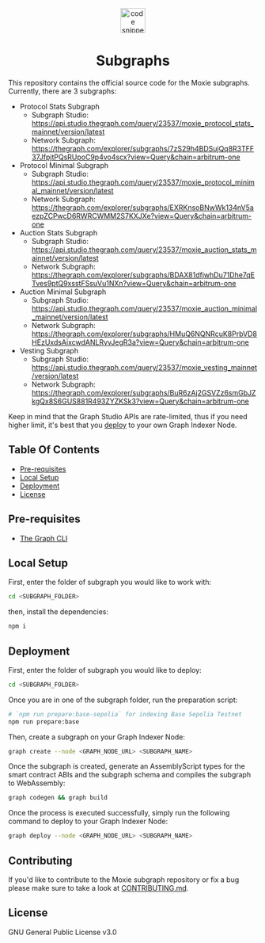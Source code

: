 <div align="center">
  <a align="center" href="https://moxie.xyz" target="_blank">
    <img src="./assets/logo.avif" alt="code snippets" height=50/>
  </a>
  <h1 align="center">Subgraphs</h1>
</div>

This repository contains the official source code for the Moxie subgraphs. Currently, there are 3 subgraphs:

- Protocol Stats Subgraph
  - Subgraph Studio: https://api.studio.thegraph.com/query/23537/moxie_protocol_stats_mainnet/version/latest
  - Network Subgraph: https://thegraph.com/explorer/subgraphs/7zS29h4BDSujQq8R3TFF37JfpjtPQsRUpoC9p4vo4scx?view=Query&chain=arbitrum-one
- Protocol Minimal Subgraph
  - Subgraph Studio: https://api.studio.thegraph.com/query/23537/moxie_protocol_minimal_mainnet/version/latest
  - Network Subgraph: https://thegraph.com/explorer/subgraphs/EXRKnsoBNwWk134nV5aezpZCPwcD6RWRCWMM2S7KXJXe?view=Query&chain=arbitrum-one
- Auction Stats Subgraph
  - Subgraph Studio: https://api.studio.thegraph.com/query/23537/moxie_auction_stats_mainnet/version/latest
  - Network Subgraph: https://thegraph.com/explorer/subgraphs/BDAX81dfjwhDu71Dhe7qETves9ptQ9xsstFSsuVu1NXn?view=Query&chain=arbitrum-one
- Auction Minimal Subgraph
  - Subgraph Studio: https://api.studio.thegraph.com/query/23537/moxie_auction_minimal_mainnet/version/latest
  - Network Subgraph: https://thegraph.com/explorer/subgraphs/HMuQ6NQNRcuK8PrbVD8HEzUxdsAixcwdANLRyvJegR3a?view=Query&chain=arbitrum-one
- Vesting Subgraph
  - Subgraph Studio: https://api.studio.thegraph.com/query/23537/moxie_vesting_mainnet/version/latest
  - Network Subgraph: https://thegraph.com/explorer/subgraphs/BuR6zAj2GSVZz6smGbJZkgQx8S6GUS881R493ZYZKSk3?view=Query&chain=arbitrum-one

Keep in mind that the Graph Studio APIs are rate-limited, thus if you need higher limit, it's best that you [deploy](#deployment) to your own Graph Indexer Node.

## Table Of Contents

- [Pre-requisites](#pre-requisites)
- [Local Setup](#local-setup)
- [Deployment](#deployment)
- [License](#license)

## Pre-requisites

- [The Graph CLI](https://www.npmjs.com/package/@graphprotocol/graph-cli)

## Local Setup

First, enter the folder of subgraph you would like to work with:

```sh
cd <SUBGRAPH_FOLDER>
```

then, install the dependencies:

```sh
npm i
```

## Deployment

First, enter the folder of subgraph you would like to deploy:

```sh
cd <SUBGRAPH_FOLDER>
```

Once you are in one of the subgraph folder, run the preparation script:

```sh
# `npm run prepare:base-sepolia` for indexing Base Sepolia Testnet
npm run prepare:base
```

Then, create a subgraph on your Graph Indexer Node:

```sh
graph create --node <GRAPH_NODE_URL> <SUBGRAPH_NAME>
```

Once the subgraph is created, generate an AssemblyScript types for the smart contract ABIs and the subgraph schema and compiles the subgraph to WebAssembly:

```sh
graph codegen && graph build
```

Once the process is executed successfully, simply run the following command to deploy to your Graph Indexer Node:

```sh
graph deploy --node <GRAPH_NODE_URL> <SUBGRAPH_NAME>
```

## Contributing

If you'd like to contribute to the Moxie subgraph repository or fix a bug please make sure to take a look at [CONTRIBUTING.md](./CONTRIBUTING.md).

## License

GNU General Public License v3.0
